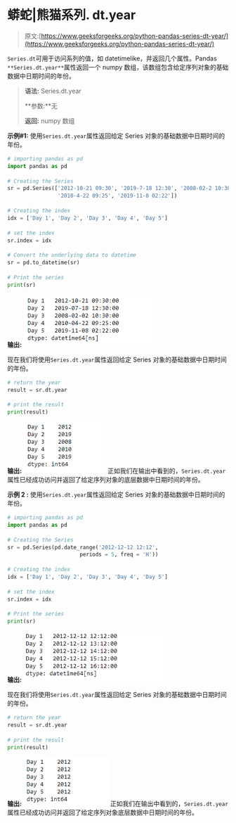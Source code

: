 # 蟒蛇|熊猫系列. dt.year

> 原文:[https://www.geeksforgeeks.org/python-pandas-series-dt-year/](https://www.geeksforgeeks.org/python-pandas-series-dt-year/)

`Series.dt`可用于访问系列的值，如 datetimelike，并返回几个属性。Pandas `**Series.dt.year**`属性返回一个 numpy 数组，该数组包含给定序列对象的基础数据中日期时间的年份。

> **语法:** Series.dt.year
> 
> **参数:**无
> 
> **返回:** numpy 数组

**示例#1:** 使用`Series.dt.year`属性返回给定 Series 对象的基础数据中日期时间的年份。

```py
# importing pandas as pd
import pandas as pd

# Creating the Series
sr = pd.Series(['2012-10-21 09:30', '2019-7-18 12:30', '2008-02-2 10:30',
                '2010-4-22 09:25', '2019-11-8 02:22'])

# Creating the index
idx = ['Day 1', 'Day 2', 'Day 3', 'Day 4', 'Day 5']

# set the index
sr.index = idx

# Convert the underlying data to datetime 
sr = pd.to_datetime(sr)

# Print the series
print(sr)
```

**输出:**
![](img/69f5bc982977eb6e463ef578e21a71f4.png)

现在我们将使用`Series.dt.year`属性返回给定 Series 对象的基础数据中日期时间的年份。

```py
# return the year
result = sr.dt.year

# print the result
print(result)
```

**输出:**
![](img/f325cae1b8e934ca537097a84d80b9f1.png)
正如我们在输出中看到的，`Series.dt.year`属性已经成功访问并返回了给定序列对象的底层数据中日期时间的年份。

**示例 2 :** 使用`Series.dt.year`属性返回给定 Series 对象的基础数据中日期时间的年份。

```py
# importing pandas as pd
import pandas as pd

# Creating the Series
sr = pd.Series(pd.date_range('2012-12-12 12:12',
                       periods = 5, freq = 'H'))

# Creating the index
idx = ['Day 1', 'Day 2', 'Day 3', 'Day 4', 'Day 5']

# set the index
sr.index = idx

# Print the series
print(sr)
```

**输出:**
![](img/908e71bea04cea91346d089922a9b7ca.png)

现在我们将使用`Series.dt.year`属性返回给定 Series 对象的基础数据中日期时间的年份。

```py
# return the year
result = sr.dt.year

# print the result
print(result)
```

**输出:**
![](img/a86164e1e2d4d0c9fef6ad5315ca6c23.png)
正如我们在输出中看到的，`Series.dt.year`属性已经成功访问并返回了给定序列对象底层数据中日期时间的年份。